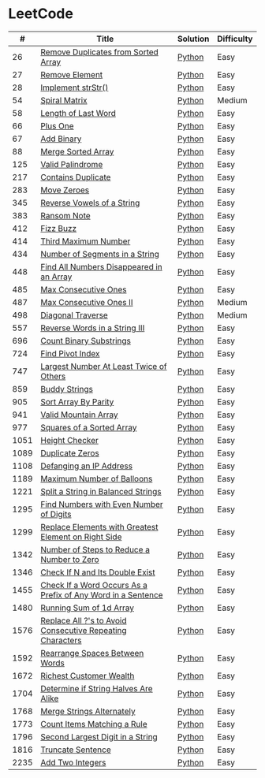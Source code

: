   LeetCode
========

| #    | Title                                                                                                                                                       | Solution                                                                                                                    | Difficulty |
|------|-------------------------------------------------------------------------------------------------------------------------------------------------------------|-----------------------------------------------------------------------------------------------------------------------------|------------|
| 26   | [Remove Duplicates from Sorted Array](https://leetcode.com/problems/remove-duplicates-from-sorted-array/)                                                   | [Python](./leetcode/26.%20Remove%20Duplicates%20from%20Sorted%20Array/main.py)                                              | Easy       |
| 27   | [Remove Element](https://leetcode.com/problems/remove-element/)                                                                                             | [Python](./leetcode/27.%20Remove%20Element/main.py)                                                                         | Easy       |
| 28   | [Implement strStr()](https://leetcode.com/problems/implement-strstr/)                                                                                       | [Python](./leetcode/28.%20Implement%20strStr()/main.py)                                                                     | Easy       |
| 54   | [Spiral Matrix](https://leetcode.com/problems/spiral-matrix/)                                                                                               | [Python](./leetcode/54.%20Spiral%20Matrix/main.py)                                                                          | Medium     |
| 58   | [Length of Last Word](https://leetcode.com/problems/length-of-last-word/)                                                                                   | [Python](./leetcode/58.%20Length%20of%20Last%20Word/main.py)                                                                | Easy       |
| 66   | [Plus One](https://leetcode.com/problems/plus-one/)                                                                                                         | [Python](./leetcode/66.%20Plus%20One/main.py)                                                                               | Easy       |
| 67   | [Add Binary](https://leetcode.com/problems/add-binary/)                                                                                                     | [Python](./leetcode/67.%20Add%20Binary/main.py)                                                                             | Easy       |
| 88   | [Merge Sorted Array](https://leetcode.com/problems/merge-sorted-array/)                                                                                     | [Python](./leetcode/88.%20Merge%20Sorted%20Array/main.py)                                                                   | Easy       |
| 125  | [Valid Palindrome](https://leetcode.com/problems/valid-palindrome/)                                                                                         | [Python](./leetcode/125.%20Valid%20Palindrome/main.py)                                                                      | Easy       |
| 217  | [Contains Duplicate](https://leetcode.com/problems/contains-duplicate/)                                                                                     | [Python](./leetcode/217.%20Contains%20Duplicate/main.py)                                                                    | Easy       |
| 283  | [Move Zeroes](https://leetcode.com/problems/move-zeroes/)                                                                                                   | [Python](./leetcode/283.%20Move%20Zeroes/main.py)                                                                           | Easy       |
| 345  | [Reverse Vowels of a String](https://leetcode.com/problems/reverse-vowels-of-a-string/)                                                                     | [Python](./leetcode/345.%20Reverse%20Vowels%20of%20a%20String/main.py)                                                      | Easy       |
| 383  | [Ransom Note](https://leetcode.com/problems/ransom-note/)                                                                                                   | [Python](./leetcode/383.%20Ransom%20Note/main.py)                                                                           | Easy       |
| 412  | [Fizz Buzz](https://leetcode.com/problems/fizz-buzz/)                                                                                                       | [Python](./leetcode/412.%20Fizz%20Buzz/main.py)                                                                             | Easy       |
| 414  | [Third Maximum Number](https://leetcode.com/problems/third-maximum-number/)                                                                                 | [Python](./leetcode/414.%20Third%20Maximum%20Number/main.py)                                                                | Easy       |
| 434  | [Number of Segments in a String](https://leetcode.com/problems/number-of-segments-in-a-string/)                                                             | [Python](./leetcode/434.%20Number%20of%20Segments%20in%20a%20String/main.py)                                                | Easy       |
| 448  | [Find All Numbers Disappeared in an Array](https://leetcode.com/problems/find-all-numbers-disappeared-in-an-array/)                                         | [Python](./leetcode/448.%20Find%20All%20Numbers%20Disappeared%20in%20an%20Array/main.py)                                    | Easy       |
| 485  | [Max Consecutive Ones](https://leetcode.com/problems/max-consecutive-ones/)                                                                                 | [Python](./leetcode/485.%20Max%20Consecutive%20Ones/main.py)                                                                | Easy       |
| 487  | [Max Consecutive Ones II](https://leetcode.com/problems/max-consecutive-ones-ii/)                                                                           | [Python](./leetcode/487.%20Max%20Consecutive%20Ones%20II/main.py)                                                           | Medium     |
| 498  | [Diagonal Traverse](https://leetcode.com/problems/diagonal-traverse/)                                                                                       | [Python](./leetcode/498.%20Diagonal%20Traverse/main.py)                                                                     | Medium     |
| 557  | [Reverse Words in a String III](https://leetcode.com/problems/reverse-words-in-a-string-iii/)                                                               | [Python](./leetcode/557.%20Reverse%20Words%20in%20a%20String%20III/main.py)                                                 | Easy       |
| 696  | [Count Binary Substrings](https://leetcode.com/problems/count-binary-substrings/)                                                                           | [Python](./leetcode/696.%20Count%20Binary%20Substrings/main.py)                                                             | Easy       |
| 724  | [Find Pivot Index](https://leetcode.com/problems/find-pivot-index/)                                                                                         | [Python](./leetcode/724.%20Find%20Pivot%20Index/main.py)                                                                    | Easy       |
| 747  | [Largest Number At Least Twice of Others](https://leetcode.com/problems/largest-number-at-least-twice-of-others/)                                           | [Python](./leetcode/747.%20Largest%20Number%20At%20Least%20Twice%20of%20Others/main.py)                                     | Easy       |
| 859  | [Buddy Strings](https://leetcode.com/problems/buddy-strings/)                                                                                               | [Python](./leetcode/859.%20Buddy%20Strings/main.py)                                                                         | Easy       |
| 905  | [Sort Array By Parity](https://leetcode.com/problems/sort-array-by-parity/)                                                                                 | [Python](./leetcode/905.%20Sort%20Array%20By%20Parity/main.py)                                                              | Easy       |
| 941  | [Valid Mountain Array](https://leetcode.com/problems/valid-mountain-array/)                                                                                 | [Python](./leetcode/941.%20Valid%20Mountain%20Array/main.py)                                                                | Easy       |
| 977  | [Squares of a Sorted Array](https://leetcode.com/problems/squares-of-a-sorted-array/)                                                                       | [Python](./leetcode/977.%20Squares%20of%20a%20Sorted%20Array/main.py)                                                       | Easy       |
| 1051 | [Height Checker](https://leetcode.com/problems/height-checker/)                                                                                             | [Python](./leetcode/1051.%20Height%20Checker/main.py)                                                                       | Easy       |
| 1089 | [Duplicate Zeros](https://leetcode.com/problems/duplicate-zeros/)                                                                                           | [Python](./leetcode/1089.%20Duplicate%20Zeros/main.py)                                                                      | Easy       |
| 1108 | [Defanging an IP Address](https://leetcode.com/problems/defanging-an-ip-address/)                                                                           | [Python](./leetcode/1108.%20Defanging%20an%20IP%20Address/main.py)                                                          | Easy       |
| 1189 | [Maximum Number of Balloons](https://leetcode.com/problems/maximum-number-of-balloons/)                                                                     | [Python](./leetcode/1189.%20Maximum%20Number%20of%20Balloons/main.py)                                                       | Easy       |
| 1221 | [Split a String in Balanced Strings](https://leetcode.com/problems/split-a-string-in-balanced-strings/)                                                     | [Python](./leetcode/1221.%20Split%20a%20String%20in%20Balanced%20Strings/main.py)                                           | Easy       |
| 1295 | [Find Numbers with Even Number of Digits](https://leetcode.com/problems/find-numbers-with-even-number-of-digits/)                                           | [Python](./leetcode/1295.%20Find%20Numbers%20with%20Even%20Number%20of%20Digits/main.py)                                    | Easy       |
| 1299 | [Replace Elements with Greatest Element on Right Side](https://leetcode.com/problems/replace-elements-with-greatest-element-on-right-side/)                 | [Python](./leetcode/1299.%20Replace%20Elements%20with%20Greatest%20Element%20on%20Right%20Side/main.py)                     | Easy       |
| 1342 | [Number of Steps to Reduce a Number to Zero](https://leetcode.com/problems/number-of-steps-to-reduce-a-number-to-zero/)                                     | [Python](./leetcode/1342.%20Number%20of%20Steps%20to%20Reduce%20a%20Number%20to%20Zero/main.py)                             | Easy       |
| 1346 | [Check If N and Its Double Exist](https://leetcode.com/problems/check-if-n-and-its-double-exist/)                                                           | [Python](./leetcode/1346.%20Check%20If%20N%20and%20Its%20Double%20Exist/main.py)                                            | Easy       |
| 1455 | [Check If a Word Occurs As a Prefix of Any Word in a Sentence](https://leetcode.com/problems/check-if-a-word-occurs-as-a-prefix-of-any-word-in-a-sentence/) | [Python](./leetcode/1455.%20Check%20If%20a%20Word%20Occurs%20As%20a%20Prefix%20of%20Any%20Word%20in%20a%20Sentence/main.py) | Easy       |
| 1480 | [Running Sum of 1d Array](https://leetcode.com/problems/running-sum-of-1d-array)                                                                            | [Python](./leetcode/1480.%20Running%20Sum%20of%201d%20Array/main.py)                                                        | Easy       |
| 1576 | [Replace All ?'s to Avoid Consecutive Repeating Characters](https://leetcode.com/problems/replace-all-s-to-avoid-consecutive-repeating-characters/)         | [Python](./leetcode/1576.%20Replace%20All%20%3F's%20to%20Avoid%20Consecutive%20Repeating%20Characters/main.py)              | Easy       |
| 1592 | [Rearrange Spaces Between Words](https://leetcode.com/problems/rearrange-spaces-between-words/)                                                             | [Python](./leetcode/1592.%20Rearrange%20Spaces%20Between%20Words/main.py)                                                   | Easy       |
| 1672 | [Richest Customer Wealth](https://leetcode.com/problems/richest-customer-wealth)                                                                            | [Python](./leetcode/1672.%20Richest%20Customer%20Wealth/main.py)                                                            | Easy       |
| 1704 | [Determine if String Halves Are Alike](https://leetcode.com/problems/determine-if-string-halves-are-alike/)                                                 | [Python](./leetcode/1704.%20Determine%20if%20String%20Halves%20Are%20Alike/main.py)                                         | Easy       |
| 1768 | [Merge Strings Alternately](https://leetcode.com/problems/merge-strings-alternately/)                                                                       | [Python](./leetcode/1768.%20Merge%20Strings%20Alternately/main.py)                                                          | Easy       |
| 1773 | [Count Items Matching a Rule](https://leetcode.com/problems/count-items-matching-a-rule/)                                                                   | [Python](./leetcode/1773.%20Count%20Items%20Matching%20a%20Rule/main.py)                                                    | Easy       |
| 1796 | [Second Largest Digit in a String](https://leetcode.com/problems/second-largest-digit-in-a-string/)                                                         | [Python](./leetcode/1796.%20Second%20Largest%20Digit%20in%20a%20String/main.py)                                             | Easy       |
| 1816 | [Truncate Sentence](https://leetcode.com/problems/truncate-sentence/)                                                                                       | [Python](./leetcode/1816.%20Truncate%20Sentence/main.py)                                                                    | Easy       |
| 2235 | [Add Two Integers](https://leetcode.com/problems/add-two-integers/)                                                                                         | [Python](./leetcode/2235.%20Add%20Two%20Integers/main.py)                                                                   | Easy       |